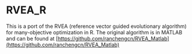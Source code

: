 # RVEA_R

This is a port of the RVEA (reference vector guided evolutionary algorithm) for many-objective optimization in R. The original algorithm is in MATLAB and can be found at [https://github.com/ranchengcn/RVEA_Matlab](https://github.com/ranchengcn/RVEA_Matlab)
